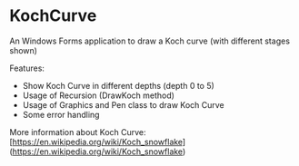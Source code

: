 # KochCurve
An Windows Forms application to draw a Koch curve (with different stages shown)

Features:
* Show Koch Curve in different depths (depth 0 to 5)
* Usage of Recursion (DrawKoch method)
* Usage of Graphics and Pen class to draw Koch Curve
* Some error handling

More information about Koch Curve: [https://en.wikipedia.org/wiki/Koch_snowflake] (https://en.wikipedia.org/wiki/Koch_snowflake)